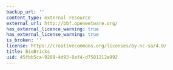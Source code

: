 ```yaml
---
backup_url: ''
content_type: external-resource
external_url: http://bbf.openwetware.org/
has_external_licence_warning: true
has_external_license_warning: true
is_broken: ''
license: https://creativecommons.org/licenses/by-nc-sa/4.0/
title: BioBricks
uid: 45fbb5ca-9289-4d93-8af4-d7581212e992
---
```

